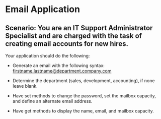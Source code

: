 # Email Application

## Scenario: You are an IT Support Administrator Specialist and are charged with the task of creating email accounts for new hires.

Your application should do the following:

* Generate an email with the following syntax: firstname.lastname@department.company.com

* Determine the department (sales, development, accounting), if none leave blank.

* Have set methods to change the password, set the mailbox capacity, and define an alternate email address.

* Have get methods to display the name, email, and mailbox capacity.
